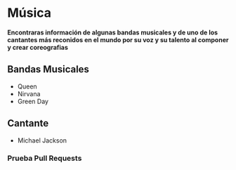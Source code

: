 # Música

**Encontraras información de algunas bandas musicales y de uno de los cantantes más reconidos en el mundo por su voz y su talento al componer y crear coreografias**

## Bandas Musicales 

- Queen
- Nirvana
- Green Day

## Cantante

- Michael Jackson

### Prueba Pull Requests